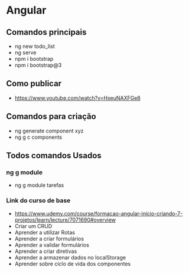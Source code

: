 # Angular
## Comandos principais
* ng new todo_list
* ng serve
* npm i bootstrap
* npm i bootstrap@3

## Como publicar
* https://www.youtube.com/watch?v=HxeuNAXFGe8

## Comandos para criação
* ng generate component xyz
* ng g c components

## Todos comandos Usados

### ng g module
* ng g module tarefas

### Link do curso de base
* https://www.udemy.com/course/formacao-angular-inicio-criando-7-projetos/learn/lecture/7071690#overview
* Criar um CRUD
* Aprender a utilizar Rotas
* Aprender a criar formulários
* Aprender a validar formulários
* Aprender a criar diretivas
* Aprender a armazenar dados no localStorage
* Aprender sobre ciclo de vida dos componentes